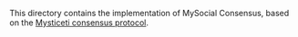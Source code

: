 This directory contains the implementation of MySocial Consensus,
based on the [Mysticeti consensus protocol](https://arxiv.org/pdf/2310.14821).
